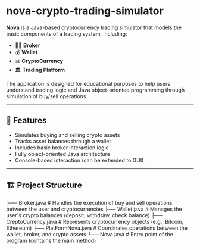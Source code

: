 # nova-crypto-trading-simulator

**Nova** is a Java-based cryptocurrency trading simulator that models the basic components of a trading system, including:

- 🧑‍💼 **Broker**
- 💰 **Wallet**
- 📊 **CryptoCurrency**
- 🏛️ **Trading Platform**

The application is designed for educational purposes to help users understand trading logic and Java object-oriented programming through simulation of buy/sell operations.

---

## 🚀 Features

- Simulates buying and selling crypto assets
- Tracks asset balances through a wallet
- Includes basic broker interaction logic
- Fully object-oriented Java architecture
- Console-based interaction (can be extended to GUI)

---

## 🏗️ Project Structure

├── Broker.java             # Handles the execution of buy and sell operations between the user and cryptocurrencies
├── Wallet.java             # Manages the user's crypto balances (deposit, withdraw, check balance)
├── CreptoCurrency.java     # Represents cryptocurrency objects (e.g., Bitcoin, Ethereum)
├── PlatFormNova.java       # Coordinates operations between the wallet, broker, and crypto assets
└── Nova.java               # Entry point of the program (contains the main method)
